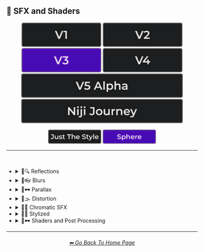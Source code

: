 <h2>🌈 SFX and Shaders</h2>

<div align="center">

[<img src="/Images/Repo_Parts/Buttons/Version_Buttons/button_version_V1_inactive.webp?raw=true" alt="MidJourney V1" height="64" />](/Pages/MJ_V1/Style_Pages/Sphere/SFX_and_Shaders.md)
[<img src="/Images/Repo_Parts/Buttons/Version_Buttons/button_version_V2_inactive.webp?raw=true" alt="MidJourney V2" height="64" />](/Pages/MJ_V2/Style_Pages/Sphere/SFX_and_Shaders.md)
[<img src="/Images/Repo_Parts/Buttons/Version_Buttons/button_version_V3_active.webp?raw=true" alt="MidJourney V3" height="64" />](/Pages/MJ_V3/Style_Pages/Sphere/SFX_and_Shaders.md)
[<img src="/Images/Repo_Parts/Buttons/Version_Buttons/button_version_V4_inactive.webp?raw=true" alt="MidJourney V4" height="64" />](/Pages/MJ_V4/Style_Pages/Just_The_Style/SFX_and_Shaders.md)
<br>
[<img src="/Images/Repo_Parts/Buttons/Version_Buttons/button_version_V5_Alpha_inactive_half.webp?raw=true" alt="MidJourney V5" height="64" />](/Pages/MJ_V5/Style_Pages/Just_The_Style/SFX_and_Shaders.md)
[<img src="/Images/Repo_Parts/Buttons/Version_Buttons/button_version_niji_inactive_half.webp?raw=true" alt="Niji Journey" height="64" />](/Pages/Niji_Journey/Style_Pages/SFX_and_Shaders.md)

[<img src="/Images/Repo_Parts/Buttons/Image_Type_Buttons/button_just_the_style_inactive.webp?raw=true" alt="Just The Style" width="140.5" />](/Pages/MJ_V3/Style_Pages/Just_The_Style/SFX_and_Shaders.md)
[<img src="/Images/Repo_Parts/Buttons/Image_Type_Buttons/button_sphere_active.webp?raw=true" alt="Sphere" width="140.5" />](/Pages/MJ_V3/Style_Pages/Sphere/SFX_and_Shaders.md)

</div>

<hr>
<br>


- <details><summary>🌈🔍 Reflections</summary><p><div align="center">

	| Ray Tracing Reflections | Lumen Reflections | Screen Space Reflections |
	| :-: | :-: | :-: |
	| <img src="/Images/MJ_V3/MidJourney_Styles_(sphere)/sphere_Ray_Tracing_Reflections.webp?raw=true" width="256" /> | <img src="/Images/MJ_V3/MidJourney_Styles_(sphere)/sphere_Lumen_Reflections.webp?raw=true" width="256" /> | <img src="/Images/MJ_V3/MidJourney_Styles_(sphere)/sphere_Screen_Space_Reflections.webp?raw=true" width="256" /> |
	
	<br>
	
	| Diffraction Grading |
	| :-: |
	| <img src="/Images/MJ_V3/MidJourney_Styles_(sphere)/sphere_Diffraction_Grading.webp?raw=true" width="256" /> |

	<br>

	| Reflection in a Puddle | Water Reflection |
	| :-: | :-: |
	| <img src="/Images/MJ_V3/MidJourney_Styles_(sphere)/Wave_10/sphere_Reflection_in_a_puddle.webp?raw=true" width="256" /> | <img src="/Images/MJ_V3/MidJourney_Styles_(sphere)/Wave_10/sphere_Water_Reflection.webp?raw=true" width="256" /> |

	</div></p></details>



- <details><summary>🌈👓 Blurs</summary><p><div align="center">

	| Blur | Blurred |
	| :-: | :-: |
	| <img src="/Images/MJ_V3/MidJourney_Styles_(sphere)/Wave_13/sphere_Blur.webp?raw=true" width="256" /> | <img src="/Images/MJ_V3/MidJourney_Styles_(sphere)/Wave_13/sphere_Blurred.webp?raw=true" width="256" /> |

	<br>

	| Blurry | Blur Effect | Tilt Blur |
	| :-: | :-: | :-: |
	| <img src="/Images/MJ_V3/MidJourney_Styles_(sphere)/sphere_Blurry.webp?raw=true" width="256" /> | <img src="/Images/MJ_V3/MidJourney_Styles_(sphere)/sphere_Blur_Effect.webp?raw=true" width="256" /> | <img src="/Images/MJ_V3/MidJourney_Styles_(sphere)/sphere_Tilt_Blur.webp?raw=true" width="256" /> |

	<br>

	| Surface-Blur | Radial-Blur | Gaussian-Blur |
    | :-: | :-: | :-: |
    | <img src="/Images/MJ_V3/MidJourney_Styles_(sphere)/sphere_Surface-Blur.webp?raw=true" width="256" /> | <img src="/Images/MJ_V3/MidJourney_Styles_(sphere)/sphere_Radial-Blur.webp?raw=true" width="256" /> | <img src="/Images/MJ_V3/MidJourney_Styles_(sphere)/sphere_Gaussian-Blur.webp?raw=true" width="256" /> |

    <br>

	| Motion | Motion-Blur | Drifting |
	| :-: | :-: | :-: |
	| <img src="/Images/MJ_V3/MidJourney_Styles_(sphere)/Wave_13/sphere_Motion.webp?raw=true" width="256" /> | <img src="/Images/MJ_V3/MidJourney_Styles_(sphere)/sphere_Motion-Blur.webp?raw=true" width="256" /> | <img src="/Images/MJ_V3/MidJourney_Styles_(sphere)/Wave_14/sphere_Drifting.webp?raw=true" width="256" /> |

    <br>

    | Field-Blur |
    | :-: |
    | <img src="/Images/MJ_V3/MidJourney_Styles_(sphere)/sphere_Field-Blur.webp?raw=true" width="256" /> |

	</div></p></details>


- <details><summary>🌈🕶 Parallax</summary><p><div align="center">

	| Parallax |
	| :-: |
	| <img src="/Images/MJ_V3/MidJourney_Styles_(sphere)/sphere_Parallax.webp?raw=true" width="256" /> |
	
	<br>
	
	| Anaglyph |
	| :-: |
	| <img src="/Images/MJ_V3/MidJourney_Styles_(sphere)/sphere_Anaglyph.webp?raw=true" width="256" /> |

	<br>

	| Multiscopy | Autostereoscopy | Stereoscopy |
	| :-: | :-: | :-: |
	| <img src="/Images/MJ_V3/MidJourney_Styles_(sphere)/sphere_Multiscopy.webp?raw=true" width="256" /> | <img src="/Images/MJ_V3/MidJourney_Styles_(sphere)/sphere_Autostereoscopy.webp?raw=true" width="256" /> | <img src="/Images/MJ_V3/MidJourney_Styles_(sphere)/sphere_Stereoscopy.webp?raw=true" width="256" /> |
	
	</div></p></details>


- <details><summary>🌈🌫 Distortion</summary><p><div align="center">

	| Distortion | Phase Distortion |
	| :-: | :-: |
	| <img src="/Images/MJ_V3/MidJourney_Styles_(sphere)/sphere_Distortion.webp?raw=true" width="256" /> | <img src="/Images/MJ_V3/MidJourney_Styles_(sphere)/sphere_Phase_Distortion.webp?raw=true" width="256" /> |

	<br>
	
	| Barrel Distortion | Radial Distortion |
	| :-: | :-: |
	| <img src="/Images/MJ_V3/MidJourney_Styles_(sphere)/sphere_Barrel_Distortion.webp?raw=true" width="256" /> | <img src="/Images/MJ_V3/MidJourney_Styles_(sphere)/sphere_Radial_Distortion.webp?raw=true" width="256" /> |
	
	<br>
	
	| Amplitude Distortion | Harmonic Distortion | Frequency Response Distortion |
	| :-: | :-: | :-: |
	| <img src="/Images/MJ_V3/MidJourney_Styles_(sphere)/sphere_Amplitude_Distortion.webp?raw=true" width="256" /> | <img src="/Images/MJ_V3/MidJourney_Styles_(sphere)/sphere_Harmonic_Distortion.webp?raw=true" width="256" /> | <img src="/Images/MJ_V3/MidJourney_Styles_(sphere)/sphere_Frequency_Response_Distortion.webp?raw=true" width="256" /> |
	
	<br>
	
	| Group Delay Distortion | Pincushion Distortion | Mustache Distortion |
	| :-: | :-: | :-: |
	| <img src="/Images/MJ_V3/MidJourney_Styles_(sphere)/sphere_Group_Delay_Distortion.webp?raw=true" width="256" /> | <img src="/Images/MJ_V3/MidJourney_Styles_(sphere)/sphere_Pincushion_Distortion.webp?raw=true" width="256" /> | <img src="/Images/MJ_V3/MidJourney_Styles_(sphere)/sphere_Mustache_Distortion.webp?raw=true" width="256" /> |

	<br>

	| Morph | Morphing |
	| :-: | :-: |
	| <img src="/Images/MJ_V3/MidJourney_Styles_(sphere)/sphere_Morph.webp?raw=true" width="256" /> | <img src="/Images/MJ_V3/MidJourney_Styles_(sphere)/sphere_Morphing.webp?raw=true" width="256" /> |
	
	<br>
	
	| Interlace | Interlaced |
	| :-: | :-: |
	| <img src="/Images/MJ_V3/MidJourney_Styles_(sphere)/sphere_Interlace.webp?raw=true" width="256" /> | <img src="/Images/MJ_V3/MidJourney_Styles_(sphere)/sphere_Interlaced.webp?raw=true" width="256" /> |

	<br>

	| Lenticular | Continuous Droste | Tornadic |
	| :-: | :-: | :-: |
	| <img src="/Images/MJ_V3/MidJourney_Styles_(sphere)/sphere_Lenticular.webp?raw=true" width="256" /> | <img src="/Images/MJ_V3/MidJourney_Styles_(sphere)/sphere_Continuous_Droste.webp?raw=true" width="256" /> | <img src="/Images/MJ_V3/MidJourney_Styles_(sphere)/sphere_Tornadic.webp?raw=true" width="256" /> |
	
	</div></p></details>


- <details><summary>🌈🎨 Chromatic SFX</summary><p><div align="center">

	| Chromatic Aberration | RGB Displacement | Spherical Aberration |
	| :-: | :-: | :-: |
	| <img src="/Images/MJ_V3/MidJourney_Styles_(sphere)/sphere_Chromatic_Aberration.webp?raw=true" width="256" /> | <img src="/Images/MJ_V3/MidJourney_Styles_(sphere)/sphere_RGB_Displacement.webp?raw=true" width="256" /> | <img src="/Images/MJ_V3/MidJourney_Styles_(sphere)/sphere_Spherical_Aberration.webp?raw=true" width="256" /> |

	<br>

	| Harris Shutter |
	| :-: |
	| <img src="/Images/MJ_V3/MidJourney_Styles_(sphere)/sphere_Harris_Shutter.webp?raw=true" width="256" /> |

	</div></p></details>


- <details><summary>🌈💫 Stylized</summary><p><div align="center">

	| Color Banding |
	| :-: |
	| <img src="/Images/MJ_V3/MidJourney_Styles_(sphere)/sphere_Color_Banding.webp?raw=true" width="256" /> |
	
	<br>
	
	| Scan Lines | Edge Detection |
	| :-: | :-: |
	| <img src="/Images/MJ_V3/MidJourney_Styles_(sphere)/sphere_Scan_Lines.webp?raw=true" width="256" /> | <img src="/Images/MJ_V3/MidJourney_Styles_(sphere)/sphere_Edge_Detection.webp?raw=true" width="256" /> |

	<br>

	| Posterization | Quantization |
	| :-: | :-: |
	| <img src="/Images/MJ_V3/MidJourney_Styles_(sphere)/sphere_Posterization.webp?raw=true" width="256" /> | <img src="/Images/MJ_V3/MidJourney_Styles_(sphere)/sphere_Quantization.webp?raw=true" width="256" /> |

	<br>
	
	| Sobel Operator | Convolution Matrix |
	| :-: | :-: |
	| <img src="/Images/MJ_V3/MidJourney_Styles_(sphere)/sphere_Sobel_Operator.webp?raw=true" width="256" /> | <img src="/Images/MJ_V3/MidJourney_Styles_(sphere)/sphere_Convolution_Matrix.webp?raw=true" width="256" /> |

	<br>

	| Moire Patterns | Twisted Rays |
	| :-: | :-: |
	| <img src="/Images/MJ_V3/MidJourney_Styles_(sphere)/sphere_Moire_Patterns.webp?raw=true" width="256" /> | <img src="/Images/MJ_V3/MidJourney_Styles_(sphere)/sphere_Twisted_Rays.webp?raw=true" width="256" /> |

	<br>

	| Quantum-Wavetracing | Sabattier Effect |
	| :-: | :-: |
	| <img src="/Images/MJ_V3/MidJourney_Styles_(sphere)/sphere_Quantum-Wavetracing.webp?raw=true" width="256" /> | <img src="/Images/MJ_V3/MidJourney_Styles_(sphere)/sphere_Sabattier_Effect.webp?raw=true" width="256" /> |

	<br>
	
	| Textured |
	| :-: |
	| <img src="/Images/MJ_V3/MidJourney_Styles_(sphere)/sphere_Textured.webp?raw=true" width="256" /> |

	<br>

	| Glowing Edges |
	| :-: |
	| <img src="/Images/MJ_V3/MidJourney_Styles_(sphere)/sphere_Glowing_Edges.webp?raw=true" width="256" /> |

	<br>

	| Tessellated | Emboss | Starburst |
	| :-: | :-: | :-: |
	| <img src="/Images/MJ_V3/MidJourney_Styles_(sphere)/sphere_Tessellated.webp?raw=true" width="256" /> | <img src="/Images/MJ_V3/MidJourney_Styles_(sphere)/sphere_Emboss.webp?raw=true" width="256" /> | <img src="/Images/MJ_V3/MidJourney_Styles_(sphere)/sphere_Starburst.webp?raw=true" width="256" /> |

	<br>

	| Cropped | Sharpened |
	| :-: | :-: |
	| <img src="/Images/MJ_V3/MidJourney_Styles_(sphere)/sphere_Cropped.webp?raw=true" width="256" /> | <img src="/Images/MJ_V3/MidJourney_Styles_(sphere)/sphere_Sharpened.webp?raw=true" width="256" /> |

	<br>
	
	| Dilate | Erode |
	| :-: | :-: |
	| <img src="/Images/MJ_V3/MidJourney_Styles_(sphere)/sphere_Dilate.webp?raw=true" width="256" /> | <img src="/Images/MJ_V3/MidJourney_Styles_(sphere)/sphere_Erode.webp?raw=true" width="256" /> |

	<br>
	
	| Smudged | Mordancage |
	| :-: | :-: |
	| <img src="/Images/MJ_V3/MidJourney_Styles_(sphere)/sphere_Smudged.webp?raw=true" width="256" /> | <img src="/Images/MJ_V3/MidJourney_Styles_(sphere)/sphere_Mordancage.webp?raw=true" width="256" /> |

	<br>
	
	| Recursion | Repetition |
	| :-: | :-: |
	| <img src="/Images/MJ_V3/MidJourney_Styles_(sphere)/sphere_Recursion.webp?raw=true" width="256" /> | <img src="/Images/MJ_V3/MidJourney_Styles_(sphere)/sphere_Repetition.webp?raw=true" width="256" /> |
	
	<br>
	
	| Tracers |
	| :-: |
	| <img src="/Images/MJ_V3/MidJourney_Styles_(sphere)/sphere_Tracers.webp?raw=true" width="256" /> |

	<br>

	| Volume | Oscillation |
	| :-: | :-: |
	| <img src="/Images/MJ_V3/MidJourney_Styles_(sphere)/Wave_14/sphere_Volume.webp?raw=true" width="256" /> | <img src="/Images/MJ_V3/MidJourney_Styles_(sphere)/Wave_14/sphere_Oscillation.webp?raw=true" width="256" /> |
	
	</div></p></details>


- <details><summary>🌈🕶 Shaders and Post Processing</summary><p><div align="center">

	| Ray Traced | Ray Tracing Ambient Occlusion | RTX |
	| :-: | :-: | :-: |
	| <img src="/Images/MJ_V3/MidJourney_Styles_(sphere)/sphere_Ray_Traced.webp?raw=true" width="256" /> | <img src="/Images/MJ_V3/MidJourney_Styles_(sphere)/sphere_Ray_Tracing_Ambient_Occlusion.webp?raw=true" width="256" /> | <img src="/Images/MJ_V3/MidJourney_Styles_(sphere)/sphere_RTX.webp?raw=true" width="256" /> |
	
	<br>

	| Shaders | OpenGL-Shaders | GLSL-Shaders |
	| :-: | :-: | :-: |
	| <img src="/Images/MJ_V3/MidJourney_Styles_(sphere)/sphere_Shaders.webp?raw=true" width="256" /> | <img src="/Images/MJ_V3/MidJourney_Styles_(sphere)/sphere_OpenGL-Shaders.webp?raw=true" width="256" /> | <img src="/Images/MJ_V3/MidJourney_Styles_(sphere)/sphere_GLSL-Shaders.webp?raw=true" width="256" /> |
	
	<br>

	| Anti-Aliasing | FXAA | TXAA |
	| :-: | :-: | :-: |
	| <img src="/Images/MJ_V3/MidJourney_Styles_(sphere)/sphere_Anti-Aliasing.webp?raw=true" width="256" /> | <img src="/Images/MJ_V3/MidJourney_Styles_(sphere)/sphere_FXAA.webp?raw=true" width="256" /> | <img src="/Images/MJ_V3/MidJourney_Styles_(sphere)/sphere_TXAA.webp?raw=true" width="256" /> |
	
	<br>
	
	| Sharpen | Spot-Healing | Digitally Enhanced |
	| :-: | :-: | :-: |
	| <img src="/Images/MJ_V3/MidJourney_Styles_(sphere)/sphere_Sharpen.webp?raw=true" width="256" /> | <img src="/Images/MJ_V3/MidJourney_Styles_(sphere)/sphere_Spot-Healing.webp?raw=true" width="256" /> | <img src="/Images/MJ_V3/MidJourney_Styles_(sphere)/sphere_Digitally_Enhanced.webp?raw=true" width="256" /> |

	<br>

	| Post Processing | Post-Processing | Post-Production |
	| :-: | :-: | :-: |
	| <img src="/Images/MJ_V3/MidJourney_Styles_(sphere)/sphere_Post_Processing.webp?raw=true" width="256" /> | <img src="/Images/MJ_V3/MidJourney_Styles_(sphere)/Wave_13/sphere_Post-Processing.webp?raw=true" width="256" /> | <img src="/Images/MJ_V3/MidJourney_Styles_(sphere)/sphere_Post-Production.webp?raw=true" width="256" /> |

	<br>
	
	| Haze | Volumetric Haze |
	| :-: | :-: |
	| <img src="/Images/MJ_V3/MidJourney_Styles_(sphere)/sphere_Haze.webp?raw=true" width="256" /> | <img src="/Images/MJ_V3/MidJourney_Styles_(sphere)/sphere_Volumetric_Haze.webp?raw=true" width="256" /> |

	<br>

	| Tone Mapping |
	| :-: |
	| <img src="/Images/MJ_V3/MidJourney_Styles_(sphere)/sphere_Tone_Mapping.webp?raw=true" width="256" /> |
	
	<br>
	
	| VFX | SFX | CGI |
	| :-: | :-: | :-: |
	| <img src="/Images/MJ_V3/MidJourney_Styles_(sphere)/sphere_VFX.webp?raw=true" width="256" /> | <img src="/Images/MJ_V3/MidJourney_Styles_(sphere)/sphere_SFX.webp?raw=true" width="256" /> | <img src="/Images/MJ_V3/MidJourney_Styles_(sphere)/sphere_CGI.webp?raw=true" width="256" /> |

	<br>
	
	| SSAO | De-Noise |
	| :-: | :-: |
	| <img src="/Images/MJ_V3/MidJourney_Styles_(sphere)/sphere_SSAO.webp?raw=true" width="256" /> | <img src="/Images/MJ_V3/MidJourney_Styles_(sphere)/sphere_De-Noise.webp?raw=true" width="256" /> |


	<br>
	
	| Flat Shading | Gouraud Shading | Phong Shading |
	| :-: | :-: | :-: |
	| <img src="/Images/MJ_V3/MidJourney_Styles_(sphere)/sphere_Flat_Shading.webp?raw=true" width="256" /> | <img src="/Images/MJ_V3/MidJourney_Styles_(sphere)/sphere_Gouraud_Shading.webp?raw=true" width="256" /> | <img src="/Images/MJ_V3/MidJourney_Styles_(sphere)/sphere_Phong_Shading.webp?raw=true" width="256" /> |
	
	<br>
	
	| Cel Shading | Gooch Shading |
	| :-: | :-: |
	| <img src="/Images/MJ_V3/MidJourney_Styles_(sphere)/sphere_Cel_Shading.webp?raw=true" width="256" /> | <img src="/Images/MJ_V3/MidJourney_Styles_(sphere)/sphere_Gooch_Shading.webp?raw=true" width="256" /> |

	</div></p></details>


<hr><!--------------->
<div align="center">
<h6><a href="/README.md">⬅ Go Back To Home Page</a></h6>
</div>
